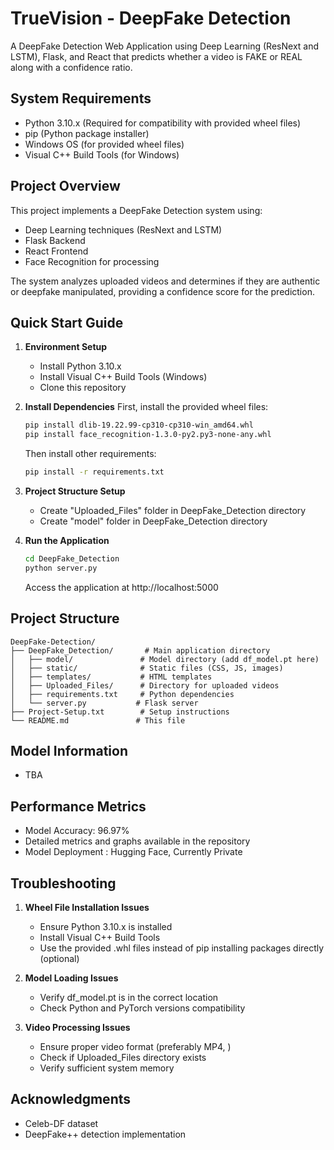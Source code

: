 # TrueVision - DeepFake Detection

A DeepFake Detection Web Application using Deep Learning (ResNext and LSTM), Flask, and React that predicts whether a video is FAKE or REAL along with a confidence ratio.

## System Requirements

- Python 3.10.x (Required for compatibility with provided wheel files)
- pip (Python package installer)
- Windows OS (for provided wheel files)
- Visual C++ Build Tools (for Windows)

## Project Overview

This project implements a DeepFake Detection system using:
- Deep Learning techniques (ResNext and LSTM)
- Flask Backend
- React Frontend
- Face Recognition for processing

The system analyzes uploaded videos and determines if they are authentic or deepfake manipulated, providing a confidence score for the prediction.

## Quick Start Guide

1. **Environment Setup**
   - Install Python 3.10.x
   - Install Visual C++ Build Tools (Windows)
   - Clone this repository

2. **Install Dependencies**
   First, install the provided wheel files:
   ```bash
   pip install dlib-19.22.99-cp310-cp310-win_amd64.whl
   pip install face_recognition-1.3.0-py2.py3-none-any.whl
   ```
   Then install other requirements:
   ```bash
   pip install -r requirements.txt
   ```

3. **Project Structure Setup**
   - Create "Uploaded_Files" folder in DeepFake_Detection directory
   - Create "model" folder in DeepFake_Detection directory

4. **Run the Application**
   ```bash
   cd DeepFake_Detection
   python server.py
   ```
   Access the application at http://localhost:5000

## Project Structure
```
DeepFake-Detection/
├── DeepFake_Detection/       # Main application directory
│   ├── model/               # Model directory (add df_model.pt here)
│   ├── static/              # Static files (CSS, JS, images)
│   ├── templates/           # HTML templates
│   ├── Uploaded_Files/      # Directory for uploaded videos
│   ├── requirements.txt     # Python dependencies
│   └── server.py           # Flask server
├── Project-Setup.txt        # Setup instructions
└── README.md               # This file
```

## Model Information

- TBA

## Performance Metrics

- Model Accuracy: 96.97%
- Detailed metrics and graphs available in the repository
- Model Deployment : Hugging Face, Currently Private

## Troubleshooting

1. **Wheel File Installation Issues**
   - Ensure Python 3.10.x is installed
   - Install Visual C++ Build Tools
   - Use the provided .whl files instead of pip installing packages directly (optional)

2. **Model Loading Issues**
   - Verify df_model.pt is in the correct location
   - Check Python and PyTorch versions compatibility

3. **Video Processing Issues**
   - Ensure proper video format (preferably MP4, )
   - Check if Uploaded_Files directory exists
   - Verify sufficient system memory

## Acknowledgments

- Celeb-DF dataset
- DeepFake++ detection implementation
